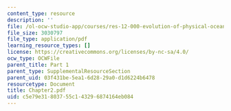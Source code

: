 ```yaml
---
content_type: resource
description: ''
file: /ol-ocw-studio-app/courses/res-12-000-evolution-of-physical-oceanography-spring-2007/c5e79e31803755c143296874164eb084_Chapter2.pdf
file_size: 3030797
file_type: application/pdf
learning_resource_types: []
license: https://creativecommons.org/licenses/by-nc-sa/4.0/
ocw_type: OCWFile
parent_title: Part 1
parent_type: SupplementalResourceSection
parent_uid: 03f431be-5ea1-6d28-29a0-d1d6224b6478
resourcetype: Document
title: Chapter2.pdf
uid: c5e79e31-8037-55c1-4329-6874164eb084
---
```

